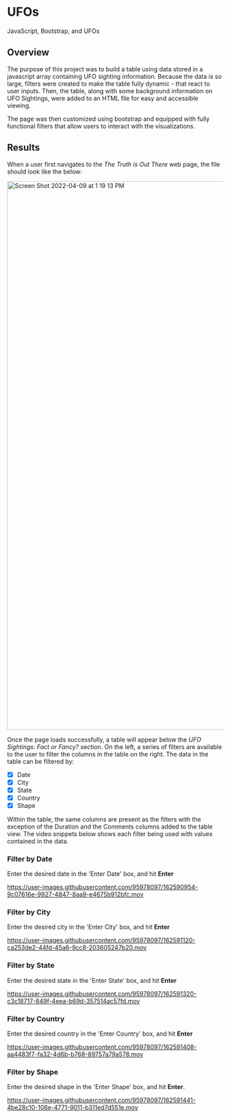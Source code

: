 # UFOs
JavaScript, Bootstrap, and UFOs

## Overview

The purpose of this project was to build a table using data stored in a javascript array containing UFO sighting information. Because the data is so large, filters were created to make the table fully dynamic - that react to user inputs. Then, the table, along with some background information on UFO Sightings, were added to an HTML file for easy and accessible viewing.

The page was then customized using bootstrap and equipped with fully functional filters that allow users to interact with the visualizations.

## Results

When a user first navigates to the *The Truth is Out There* web page, the file should look like the below:

<img width="1280" alt="Screen Shot 2022-04-09 at 1 19 13 PM" src="https://user-images.githubusercontent.com/95978097/162590331-fad7cb78-97ae-4d54-8ae5-b7a355e9b153.png">

Once the page loads successfully, a table will appear below the *UFO Sightings: Fact or Fancy?* section. On the left, a series of filters are available to the user to filter the columns in the table on the right. The data in the table can be filtered by:

- [x] Date
- [x] City
- [x] State
- [x] Country
- [x] Shape
  
Within the table, the same columns are present as the filters with the exception of the Duration and the Comments columns added to the table view. The video snippets below shows each filter being used with values contained in the data. 

### Filter by Date
Enter the desired date in the 'Enter Date' box, and hit **Enter**

https://user-images.githubusercontent.com/95978097/162590954-9c07616e-9927-4847-8aa9-e4675b912bfc.mov

### Filter by City
Enter the desired city in the 'Enter City' box, and hit **Enter**

https://user-images.githubusercontent.com/95978097/162591120-ca253de2-44fd-45a6-9cc8-203605247b20.mov

### Filter by State
Enter the desired state in the 'Enter State' box, and hit **Enter**

https://user-images.githubusercontent.com/95978097/162591320-c3c18717-849f-4eea-b69d-357514ac57fd.mov

### Filter by Country
Enter the desired country in the 'Enter Country' box, and hit **Enter**

https://user-images.githubusercontent.com/95978097/162591408-aa4483f7-fa32-4d6b-b768-89757a79a578.mov

### Filter by Shape
Enter the desired shape in the 'Enter Shape' box, and hit **Enter**.

https://user-images.githubusercontent.com/95978097/162591441-4be28c10-108e-4771-9011-b311ed7d551e.mov


